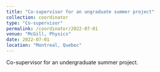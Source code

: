 ```yaml
---
title: "Co-supervisor for an ungraduate summer project"
collection: coordinator
type: "Co-supervisor"
permalink: /coordinator/2022-07-01
venue: "McGill, Physics"
date: 2022-07-01
location: "Montreal, Quebec"
---
```


Co-supervisor for an undergraduate summer project.
